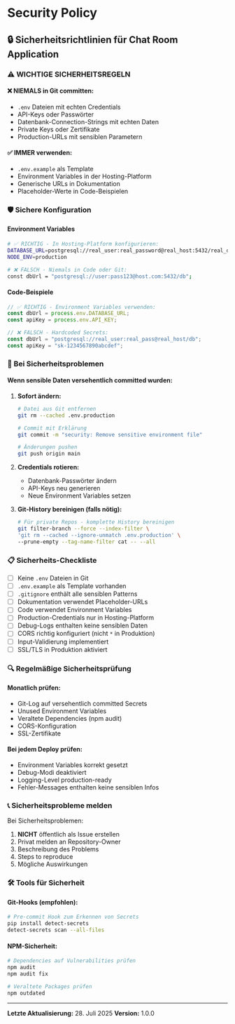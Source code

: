 # Security Policy

## 🔒 Sicherheitsrichtlinien für Chat Room Application

### ⚠️ WICHTIGE SICHERHEITSREGELN

#### ❌ NIEMALS in Git committen:
- `.env` Dateien mit echten Credentials
- API-Keys oder Passwörter
- Datenbank-Connection-Strings mit echten Daten
- Private Keys oder Zertifikate
- Production-URLs mit sensiblen Parametern

#### ✅ IMMER verwenden:
- `.env.example` als Template
- Environment Variables in der Hosting-Platform
- Generische URLs in Dokumentation
- Placeholder-Werte in Code-Beispielen

### 🛡️ Sichere Konfiguration

#### Environment Variables
```bash
# ✅ RICHTIG - In Hosting-Platform konfigurieren:
DATABASE_URL=postgresql://real_user:real_password@real_host:5432/real_db
NODE_ENV=production

# ❌ FALSCH - Niemals in Code oder Git:
const dbUrl = "postgresql://user:pass123@host.com:5432/db";
```

#### Code-Beispiele
```javascript
// ✅ RICHTIG - Environment Variables verwenden:
const dbUrl = process.env.DATABASE_URL;
const apiKey = process.env.API_KEY;

// ❌ FALSCH - Hardcoded Secrets:
const dbUrl = "postgresql://real_user:real_pass@real_host/db";
const apiKey = "sk-1234567890abcdef";
```

### 🚨 Bei Sicherheitsproblemen

#### Wenn sensible Daten versehentlich committed wurden:

1. **Sofort ändern:**
   ```bash
   # Datei aus Git entfernen
   git rm --cached .env.production
   
   # Commit mit Erklärung
   git commit -m "security: Remove sensitive environment file"
   
   # Änderungen pushen
   git push origin main
   ```

2. **Credentials rotieren:**
   - Datenbank-Passwörter ändern
   - API-Keys neu generieren
   - Neue Environment Variables setzen

3. **Git-History bereinigen (falls nötig):**
   ```bash
   # Für private Repos - komplette History bereinigen
   git filter-branch --force --index-filter \
   'git rm --cached --ignore-unmatch .env.production' \
   --prune-empty --tag-name-filter cat -- --all
   ```

### 📋 Sicherheits-Checkliste

- [ ] Keine `.env` Dateien in Git
- [ ] `.env.example` als Template vorhanden
- [ ] `.gitignore` enthält alle sensiblen Patterns
- [ ] Dokumentation verwendet Placeholder-URLs
- [ ] Code verwendet Environment Variables
- [ ] Production-Credentials nur in Hosting-Platform
- [ ] Debug-Logs enthalten keine sensiblen Daten
- [ ] CORS richtig konfiguriert (nicht `*` in Produktion)
- [ ] Input-Validierung implementiert
- [ ] SSL/TLS in Produktion aktiviert

### 🔍 Regelmäßige Sicherheitsprüfung

#### Monatlich prüfen:
- Git-Log auf versehentlich committed Secrets
- Unused Environment Variables
- Veraltete Dependencies (npm audit)
- CORS-Konfiguration
- SSL-Zertifikate

#### Bei jedem Deploy prüfen:
- Environment Variables korrekt gesetzt
- Debug-Modi deaktiviert
- Logging-Level production-ready
- Fehler-Messages enthalten keine sensiblen Infos

### 📞 Sicherheitsprobleme melden

Bei Sicherheitsproblemen:
1. **NICHT** öffentlich als Issue erstellen
2. Privat melden an Repository-Owner
3. Beschreibung des Problems
4. Steps to reproduce
5. Mögliche Auswirkungen

### 🛠️ Tools für Sicherheit

#### Git-Hooks (empfohlen):
```bash
# Pre-commit Hook zum Erkennen von Secrets
pip install detect-secrets
detect-secrets scan --all-files
```

#### NPM-Sicherheit:
```bash
# Dependencies auf Vulnerabilities prüfen
npm audit
npm audit fix

# Veraltete Packages prüfen
npm outdated
```

---

**Letzte Aktualisierung:** 28. Juli 2025
**Version:** 1.0.0
